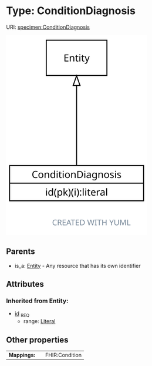 
# Type: ConditionDiagnosis




URI: [specimen:ConditionDiagnosis](https://ccdh.org/specimen/ConditionDiagnosis)


![img](images/ConditionDiagnosis.svg)

## Parents

 *  is_a: [Entity](Entity.md) - Any resource that has its own identifier

## Attributes


### Inherited from Entity:

 * [id](id.md)  <sub>REQ</sub>
    * range: [Literal](types/Literal.md)

## Other properties

|  |  |  |
| --- | --- | --- |
| **Mappings:** | | FHIR:Condition |

